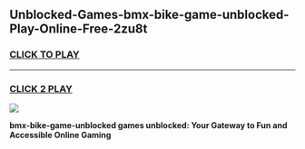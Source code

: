 
## Unblocked-Games-bmx-bike-game-unblocked-Play-Online-Free-2zu8t
<h3>
<a href="https://premium76.site?title=bmx-bike-game-unblocked&ref=26A">CLICK TO PLAY</a></h3>
<hr>

<h3>
<a href="https://premium76.site?title=bmx-bike-game-unblocked&ref=26A">CLICK 2 PLAY</a>
  
</h3>

<a href="https://premium76.site?title=bmx-bike-game-unblocked&ref=26A"><img src="https://clearcache.store/games.png"></a>


**bmx-bike-game-unblocked games unblocked: Your Gateway to Fun and Accessible Online Gaming**
